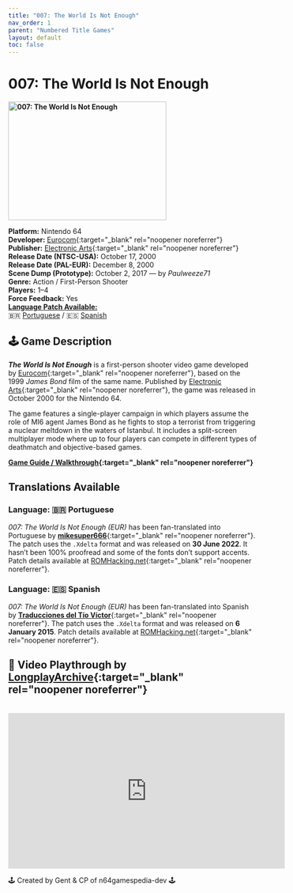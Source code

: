 ```yaml
---
title: "007: The World Is Not Enough"
nav_order: 1
parent: "Numbered Title Games"
layout: default
toc: false
---
```


# 007: The World Is Not Enough
<b>
<img src="https://images.launchbox-app.com//98ec9344-62c0-4a81-a073-0ec115a93dfd.jpg" alt="007: The World Is Not Enough" width="320" height="240" />
</b>

**Platform:** Nintendo 64  
**Developer:** [Eurocom](https://en.wikipedia.org/wiki/Eurocom){:target="_blank" rel="noopener noreferrer"}  
**Publisher:** [Electronic Arts](https://en.wikipedia.org/wiki/Electronic_Arts){:target="_blank" rel="noopener noreferrer"}  
**Release Date (NTSC-USA):** October 17, 2000  
**Release Date (PAL-EUR):** December 8, 2000  
**Scene Dump (Prototype):** October 2, 2017 — by *Paulweeze71*  
**Genre:** Action / First-Person Shooter  
**Players:** 1–4  
**Force Feedback:** Yes  
[**Language Patch Available:**](#translations-available)  
🇧🇷 [Portuguese](#portuguese-translation) / 🇪🇸 [Spanish](#spanish-translation)

## 🕹️ Game Description  
<em><strong>The World Is Not Enough</strong></em> is a first-person shooter video game developed by [Eurocom](https://en.wikipedia.org/wiki/Eurocom){:target="_blank" rel="noopener noreferrer"}, based on the 1999 <em>James Bond</em> film of the same name. Published by [Electronic Arts](https://en.wikipedia.org/wiki/Electronic_Arts){:target="_blank" rel="noopener noreferrer"}, the game was released in October 2000 for the Nintendo 64.

The game features a single-player campaign in which players assume the role of MI6 agent James Bond as he fights to stop a terrorist from triggering a nuclear meltdown in the waters of Istanbul. It includes a split-screen multiplayer mode where up to four players can compete in different types of deathmatch and objective-based games.

**[Game Guide / Walkthrough](https://gamefaqs.gamespot.com/n64/914163-007-the-world-is-not-enough/faqs/37816){:target="_blank" rel="noopener noreferrer"}**

## <a name="translations-available"></a>Translations Available

### <a name="portuguese-translation"></a>**Language:** 🇧🇷 Portuguese  
*007: The World Is Not Enough (EUR)* has been fan-translated into Portuguese by [**mikesuper666**](https://www.romhacking.net/community/7551/){:target="_blank" rel="noopener noreferrer"}. The patch uses the `.Xdelta` format and was released on **30 June 2022**. It hasn’t been 100% proofread and some of the fonts don’t support accents. Patch details available at [ROMHacking.net](https://www.romhacking.net/translations/6595/){:target="_blank" rel="noopener noreferrer"}.

### <a name="spanish-translation"></a>**Language:** 🇪🇸 Spanish  
*007: The World Is Not Enough (EUR)* has been fan-translated into Spanish by [**Traducciones del Tío Víctor**](https://www.romhacking.net/community/1617/){:target="_blank" rel="noopener noreferrer"}. The patch uses the `.Xdelta` format and was released on **6 January 2015**. Patch details available at [ROMHacking.net](https://www.romhacking.net/translations/2302/){:target="_blank" rel="noopener noreferrer"}.

## 🎥 Video Playthrough by [LongplayArchive](https://www.youtube.com/channel/UCM8XzXipyTsylZ_WsGKmdKQ){:target="_blank" rel="noopener noreferrer"}
<br />
<iframe width="560" height="315" src="https://www.youtube.com/embed/ca1C-hDxAQA" title="007: The World Is Not Enough – Longplay Archive" frameborder="0" allowfullscreen></iframe>

🕹️ Created by Gent & CP of n64gamespedia-dev 🕹️

<!-- Vault Format: n64gamespedia-dev -->
<!-- Protocol Source: _vault-specs/format-protocol.md -->
